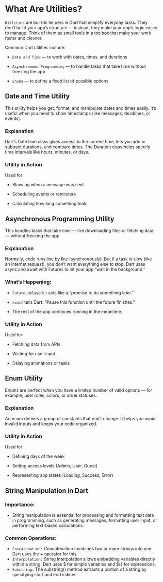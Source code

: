 # What Are Utilities?

`Utilities` are built-in helpers in Dart that simplify everyday tasks.
They don’t build your app’s structure — instead, they make your app’s logic easier to manage.
Think of them as small tools in a toolbox that make your work faster and cleaner.

Common Dart utilities include:

- `Date and Time` — to work with dates, times, and durations

- `Asynchronous Programming` — to handle tasks that take time without freezing the app

- `Enums` — to define a fixed list of possible options

## Date and Time Utility

This utility helps you get, format, and manipulate dates and times easily.
It’s useful when you need to show timestamps (like messages, deadlines, or events).

### Explanation

Dart’s DateTime class gives access to the current time, lets you add or subtract durations, and compare times.
The Duration class helps specify time intervals like hours, minutes, or days.

### Utility in Action

Used for:

- Showing when a message was sent

- Scheduling events or reminders

- Calculating how long something took

## Asynchronous Programming Utility

This handles tasks that take time — like downloading files or fetching data —
without freezing the app.

### Explanation

Normally, code runs line by line (synchronously).
But if a task is slow (like an internet request), you don’t want everything else to stop.
Dart uses async and await with Futures to let your app “wait in the background.”

### What’s Happening:

- `Future.delayed()` acts like a “promise to do something later.”

- `await` tells Dart: “Pause this function until the future finishes.”

- The rest of the app continues running in the meantime.

### Utility in Action

Used for:

- Fetching data from APIs

- Waiting for user input

- Delaying animations or tasks

## Enum Utility

Enums are perfect when you have a limited number of valid options —
for example, user roles, colors, or order statuses.

### Explanation

An enum defines a group of constants that don’t change.
It helps you avoid invalid inputs and keeps your code organized.

### Utility in Action

Used for:

- Defining days of the week

- Setting access levels (Admin, User, Guest)

- Representing app states (Loading, Success, Error)

## String Manipulation in Dart

### Importance:

- String manipulation is essential for processing and formatting text data in programming, such as generating messages, formatting user input, or performing text-based calculations.

### Common Operations:

- `Concatenation:` Concatenation combines two or more strings into one. Dart uses the + operator for this.
- `Interpolation:` String interpolation allows embedding variables directly within a string. Dart uses $ for simple variables and ${} for expressions.
- `Substring:` The substring() method extracts a portion of a string by specifying start and end indices.